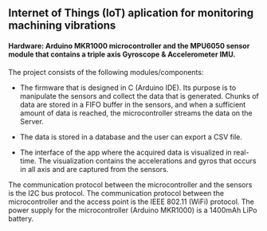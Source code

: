## Internet of Things (IoT) aplication for monitoring machining vibrations

#### Hardware: Arduino MKR1000 microcontroller and the MPU6050 sensor module that contains a triple axis Gyroscope & Accelerometer IMU.

The project consists of the following modules/components:
- The firmware that is designed in C (Arduino IDE). Its purpose is to manipulate the sensors and collect the data that is generated. 
Chunks of data are stored in a FIFO buffer in the sensors, and when a sufficient amount of data is reached, the microcontroller streams the data on the Server.

- The data is stored in a database and the user can export a CSV file.

- The interface of the app where the acquired data is visualized in real-time.
The visualization contains the accelerations and gyros that occurs in all axis and are captured from the sensors.

The communication protocol between the microcontroller and the sensors is the I2C bus protocol.
The communication protocol between the microcontroller and the access point is the IEEE 802.11 (WiFi) protocol.
The power supply for the microcontroller (Arduino MKR1000) is a 1400mAh LiPo battery.
